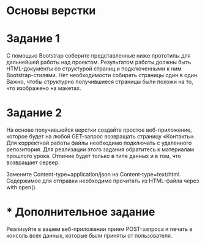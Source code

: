 # Основы верстки

# Задание 1
С помощью Bootstrap соберите представленные ниже прототипы для дальнейшей работы над проектом. Результатом работы должны быть HTML-документы со структурой страниц и подключенными к ним Bootstrap-стилями.
Нет необходимости собирать страницы один в один. Важно, чтобы структурно получившиеся страницы были похожи на то, что изображено на макетах.

# Задание 2
На основе получившейся верстки создайте простое веб-приложение, которое будет на любой GET-запрос возвращать страницу «Контакты». Для корректной работы файлы необходимо подключать с удаленного репозитория.
Для реализации этого задания обратитесь к материалам прошлого урока. Отличие будет только в типе данных и в том, что возвращает сервер:

Замените Content-type=application/json на Content-type=text/html.
Содержимое для отправки необходимо прочитать из HTML-файла через with open().

# * Дополнительное задание
Реализуйте в вашем веб-приложении прием POST-запроса и печать в консоль всех данных, которые были приняты от пользователя.

